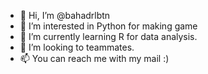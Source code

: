 - 👋 Hi, I’m @bahadrlbtn
- 👀 I’m interested in Python for making game
- 🌱 I’m currently learning R for data analysis.
- 💞️ I’m looking to teammates.
- 📫 You can reach me with my mail :)

<!---
bahadrlbtn/bahadrlbtn is a ✨ special ✨ repository because its `README.md` (this file) appears on your GitHub profile.
You can click the Preview link to take a look at your changes.
--->
